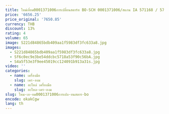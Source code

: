 ```yaml
---
title: ใหม่เอี่ยม0001371006การเปลี่ยนสตาร์ท BO-SCH 0001371006/สแกน IA 571168 / 571427
price: '6656.25'
price_original: '7650.85'
currency: THB
discount: 13%
rating: 4
volume: 65
image: S221d84865bdb409aa1f5983df3fc633a8.jpg
images:
  - S221d84865bdb409aa1f5983df3fc633a8.jpg
  - Sf6c0ec9e3be54ddcbc5718a53f90c56bA.jpg
  - S4a5f53e3f9ee45019cc124091b913a31s.jpg
video: ''
categories:
  - name: เครื่องมือ
    slug: เคร-องม
  - name: อะไหล่ เครื่องมือ
    slug: อะไหล-เคร-องม
slug: ใหม-เอ-ยม0001371006การเปล-ยนสตาร-bo
encode: okakCgw
lang: th
---
```

  